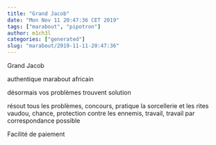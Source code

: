 ```yaml
---
title: "Grand Jacob"
date: "Mon Nov 11 20:47:36 CET 2019"
tags: ["marabout", "pipotron"]
author: m1ch3l
categories: ["generated"]
slug: "marabout/2019-11-11-20:47:36"
---
```


Grand Jacob

authentique marabout africain

désormais vos problèmes trouvent solution

résout tous les problèmes, concours, pratique la sorcellerie et les rites vaudou, chance, protection contre les ennemis, travail, travail par correspondance possible

Facilité de paiement

